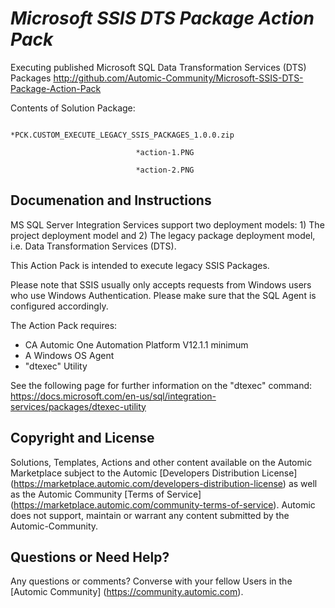 *Microsoft SSIS DTS Package Action Pack*
=============


Executing published Microsoft SQL Data Transformation Services (DTS) Packages
http://github.com/Automic-Community/Microsoft-SSIS-DTS-Package-Action-Pack

<!-- List of attached files -->
Contents of Solution Package:

						
								*PCK.CUSTOM_EXECUTE_LEGACY_SSIS_PACKAGES_1.0.0.zip
								
								*action-1.PNG
								
								*action-2.PNG
								
						


Documenation and Instructions
---

<p>MS SQL Server Integration Services support two deployment models: 1) The project deployment model and 2) The legacy package deployment model, i.e. Data Transformation Services (DTS).</p>
<p>This Action Pack is intended to execute legacy SSIS Packages.</p>
<p>Please note that SSIS usually only accepts requests from Windows users who use Windows Authentication. Please make sure that the SQL Agent is configured accordingly.</p>
<p>The Action Pack requires:</p>
<ul>
<li>CA Automic One Automation Platform V12.1.1 minimum</li>
<li>A Windows OS Agent</li>
<li>"dtexec" Utility</li>
</ul>
<p>See the following page for further information on the "dtexec" command: <a href="https://docs.microsoft.com/en-us/sql/integration-services/packages/dtexec-utility">https://docs.microsoft.com/en-us/sql/integration-services/packages/dtexec-utility</a></p>

Copyright and License
---

Solutions, Templates, Actions and other content available on the Automic Marketplace subject to the Automic [Developers Distribution License] (https://marketplace.automic.com/developers-distribution-license) as well as the Automic Community [Terms of Service] (https://marketplace.automic.com/community-terms-of-service).
Automic does not support, maintain or warrant any content submitted by the Automic-Community.



Questions or Need Help? 
---
Any questions or comments? Converse with your fellow Users in the [Automic Community] (https://community.automic.com).